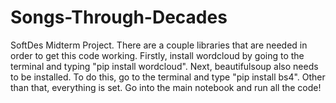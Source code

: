 # Songs-Through-Decades
SoftDes Midterm Project.
There are a couple libraries that are needed in order
to get this code working. Firstly, install wordcloud by going
to the terminal and typing "pip install wordcloud". Next,
beautifulsoup also needs to be installed. To do this, go to the
terminal and type "pip install bs4". Other than that, everything is set.
Go into the main notebook and run all the code!
